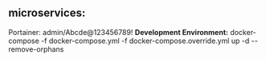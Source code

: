 ## microservices:

Portainer: admin/Abcde@123456789!
**Development Environment:**
docker-compose -f docker-compose.yml -f docker-compose.override.yml up -d --remove-orphans


